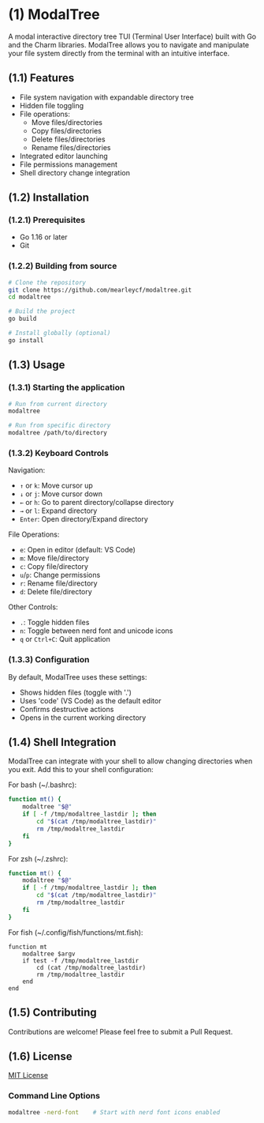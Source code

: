 # (1) ModalTree

A modal interactive directory tree TUI (Terminal User Interface) built with Go and the Charm libraries. ModalTree allows you to navigate and manipulate your file system directly from the terminal with an intuitive interface.

## (1.1) Features

- File system navigation with expandable directory tree
- Hidden file toggling
- File operations:
  - Move files/directories
  - Copy files/directories
  - Delete files/directories
  - Rename files/directories
- Integrated editor launching
- File permissions management
- Shell directory change integration

## (1.2) Installation

### (1.2.1) Prerequisites

- Go 1.16 or later
- Git

### (1.2.2) Building from source

```bash
# Clone the repository
git clone https://github.com/mearleycf/modaltree.git
cd modaltree

# Build the project
go build

# Install globally (optional)
go install
```

## (1.3) Usage

### (1.3.1) Starting the application

```bash
# Run from current directory
modaltree

# Run from specific directory
modaltree /path/to/directory
```

### (1.3.2) Keyboard Controls

Navigation:

- `↑` or `k`: Move cursor up
- `↓` or `j`: Move cursor down
- `←` or `h`: Go to parent directory/collapse directory
- `→` or `l`: Expand directory
- `Enter`: Open directory/Expand directory

File Operations:

- `e`: Open in editor (default: VS Code)
- `m`: Move file/directory
- `c`: Copy file/directory
- `u`/`p`: Change permissions
- `r`: Rename file/directory
- `d`: Delete file/directory

Other Controls:

- `.`: Toggle hidden files
- `n`: Toggle between nerd font and unicode icons
- `q` or `Ctrl+C`: Quit application
### (1.3.3) Configuration

By default, ModalTree uses these settings:

- Shows hidden files (toggle with '.')
- Uses 'code' (VS Code) as the default editor
- Confirms destructive actions
- Opens in the current working directory

## (1.4) Shell Integration

ModalTree can integrate with your shell to allow changing directories when you exit. Add this to your shell configuration:

For bash (~/.bashrc):

```bash
function mt() {
    modaltree "$@"
    if [ -f /tmp/modaltree_lastdir ]; then
        cd "$(cat /tmp/modaltree_lastdir)"
        rm /tmp/modaltree_lastdir
    fi
}
```

For zsh (~/.zshrc):

```zsh
function mt() {
    modaltree "$@"
    if [ -f /tmp/modaltree_lastdir ]; then
        cd "$(cat /tmp/modaltree_lastdir)"
        rm /tmp/modaltree_lastdir
    fi
}
```

For fish (~/.config/fish/functions/mt.fish):

```fish
function mt
    modaltree $argv
    if test -f /tmp/modaltree_lastdir
        cd (cat /tmp/modaltree_lastdir)
        rm /tmp/modaltree_lastdir
    end
end
```

## (1.5) Contributing

Contributions are welcome! Please feel free to submit a Pull Request.

## (1.6) License

[MIT License](LICENSE)

### Command Line Options

```bash
modaltree -nerd-font    # Start with nerd font icons enabled
